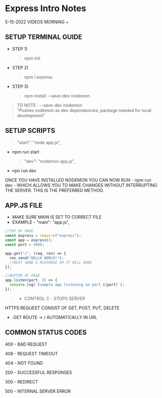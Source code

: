 # Express Intro Notes
5-15-2022 VIDEOS MORNING +

## SETUP TERMINAL GUIDE

- STEP 1)
  > npm init
- STEP 2)
  > npm i express
- STEP 3)
  > npm install --save-dev nodemon

> TO NOTE : --save-dev nodemon  
> "Pushes nodemon as dev dependencies, package needed for local development"

## SETUP SCRIPTS

> "start": "node app.js",

- npm run start
  > "dev": "nodemon app.js",
- npn run dev

ONCE YOU HAVE INSTALLED NODEMON YOU CAN NOW RUN - npm run dev - WHICH ALLOWS YOU TO MAKE CHANGES WITHOUT INTERRUPTING THE SERVER. THIS IS THE PREFERRED METHOD.

## APP.JS FILE

- MAKE SURE MAIN IS SET TO CORRECT FILE
- EXAMPLE - "main": "app.js",

```js script
//TOP OF PAGE
const express = require("express");
const app = express();
const port = 4000;

app.get("/", (req, res) => {
  res.send("HELLO WORLD!");
  //MUST SEND A RESPONSE OR IT WILL HANG
});

//BOTTOM OF PAGE
app.listen(port, () => {
  console.log(`Example app listening on port ${port}`);
});
```
> * CONTROL C - STOPS SERVER

HTTPS REQUEST CONSIST OF GET, POST, PUT, DELETE

* .GET ROUTE -> / AUTOMATICALLY IN URL

## COMMON STATUS CODES
400 - BAD REQUEST

408 - REQUEST TIMEOUT

404 - NOT FOUND

200 - SUCCESSFUL RESPONSES

300 - REDIRECT 

500 - INTERNAL SERVER ERROR
